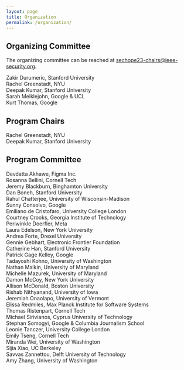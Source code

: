 ```yaml
---
layout: page
title: Organization
permalink: /organization/
---
```


## Organizing Committee
The organizing committee can be reached at [sechope23-chairs@ieee-security.org](mailto:sechope23-chairs@ieee-security.org).

Zakir Durumeric, Stanford University\
Rachel Greenstadt, NYU\
Deepak Kumar, Stanford University\
Sarah Meiklejohn, Google & UCL\
Kurt Thomas, Google

## Program Chairs
Rachel Greenstadt, NYU\
Deepak Kumar, Stanford University

## Program Committee
Devdatta Akhawe, Figma Inc.\
Rosanna Bellini, Cornell Tech\
Jeremy Blackburn, Binghamton University\
Dan Boneh, Stanford University\
Rahul Chatterjee, University of Wisconsin-Madison\
Sunny Consolvo, Google\
Emiliano de Cristofaro, University College London\
Courtney Crooks, Georgia Institute of Technology\
Periwinkle Doerfler, Meta\
Laura Edelson, New York University\
Andrea Forte, Drexel University\
Gennie Gebhart, Electronic Frontier Foundation\
Catherine Han, Stanford University\
Patrick Gage Kelley, Google\
Tadayoshi Kohno, University of Washington\
Nathan Malkin, University of Maryland\
Michelle Mazurek, University of Maryland\
Damon McCoy, New York University\
Allison McDonald, Boston University\
Rishab Nithyanand, University of Iowa\
Jeremiah Onaolapo, University of Vermont\
Elissa Redmiles, Max Planck Institute for Software Systems\
Thomas Ristenpart, Cornell Tech\
Michael Sirivianos, Cyprus University of Technology\
Stephan Somogyi, Google & Columbia Journalism School\
Leonie Tanczer, University College London\
Emily Tseng, Cornell Tech\
Miranda Wei, University of Washington\
Sijia Xiao, UC Berkeley\
Savvas Zannettou, Delft University of Technology\
Amy Zhang, University of Washington
